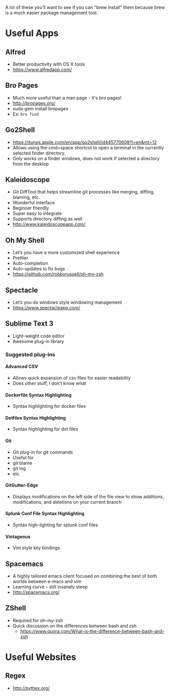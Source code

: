 A lot of these you’ll want to see if you can “brew install” them because brew is a much easier package management tool.

# Useful Apps

## Alfred
* Better productivity with OS X tools
* https://www.alfredapp.com/

## Bro Pages
* Much more useful than a man page - it's bro pages!
* http://bropages.org/
* sudo gem install bropages
* Ex: `bro find`

## Go2Shell
* https://itunes.apple.com/en/app/go2shell/id445770608?l=en&mt=12
* Allows using the cmd+space shortcut to open a terminal in the currently selected finder directory.
* Only works on a finder windows, does not work if selected a directory from the desktop

## Kaleidoscope
* Git DiffTool that helps streamline git processes like merging, diffing, blaming, etc.
* Wonderful interface
* Beginner friendly
* Super easy to integrate
* Supports directory diffing as well
* http://www.kaleidoscopeapp.com/

## Oh My Shell
* Let’s you have a more customized shell experience
* Prettier
* Auto-completion
* Auto-updates to fix bugs
* https://github.com/robbyrussell/oh-my-zsh

## Spectacle
* Let’s you do windows style windowing management
* https://www.spectacleapp.com/

## Sublime Text 3
* Light-weight code editor
* Awesome plug-in library

### Suggested plug-ins
#### Advanced CSV
* Allows quick expansion of csv files for easier readability
* Does other stuff, I don’t know what

#### Dockerfile Syntax Highlighting
* Syntax highlighting for docker files

#### Dotfiles Syntax Highlighting
* Syntax highlighting for dot files

#### Git
* Git plug-in for git commands
* Useful for
* git blame
* git log
* etc

#### GitGutter-Edge
* Displays modifications on the left side of the file view to show additions, modifications, and deletions on your current branch

#### Splunk Conf File Syntax Highlighting
* Syntax high-lighting for splunk conf files

#### Vintageous
* Vim style key bindings

## Spacemacs
* A highly tailored emacs client focused on combining the best of both worlds between e-macs and vim
* Learning curve – still insanely steep
* http://spacemacs.org/

## ZShell
* Required for oh-my-zsh
* Quick discussion on the differences between bash and zsh
    * https://www.quora.com/What-is-the-difference-between-bash-and-zsh

# Useful Websites

## Regex
* http://pythex.org/

